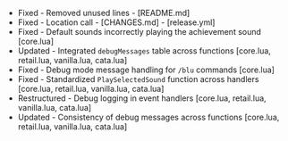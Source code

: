 - Fixed - Removed unused lines - [README.md]
- Fixed - Location call - [CHANGES.md] - [release.yml]
- Fixed - Default sounds incorrectly playing the achievement sound [core.lua]
- Updated - Integrated `debugMessages` table across functions [core.lua, retail.lua, vanilla.lua, cata.lua]
- Fixed - Debug mode message handling for `/blu` commands [core.lua]
- Fixed - Standardized `PlaySelectedSound` function across handlers [core.lua, retail.lua, vanilla.lua, cata.lua]
- Restructured - Debug logging in event handlers [core.lua, retail.lua, vanilla.lua, cata.lua]
- Updated - Consistency of debug messages across functions [core.lua, retail.lua, vanilla.lua, cata.lua]

